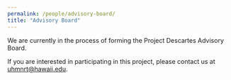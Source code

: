 ```yaml
---
permalink: /people/advisory-board/
title: "Advisory Board"
---
```


We are currently in the process of forming the Project Descartes Advisory Board.

If you are interested in participating in this project, please contact us at <uhmnrt@hawaii.edu>.
